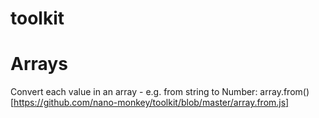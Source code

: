 # toolkit

# Arrays   

Convert each value in an array - e.g. from string to Number: array.from()[https://github.com/nano-monkey/toolkit/blob/master/array.from.js]
